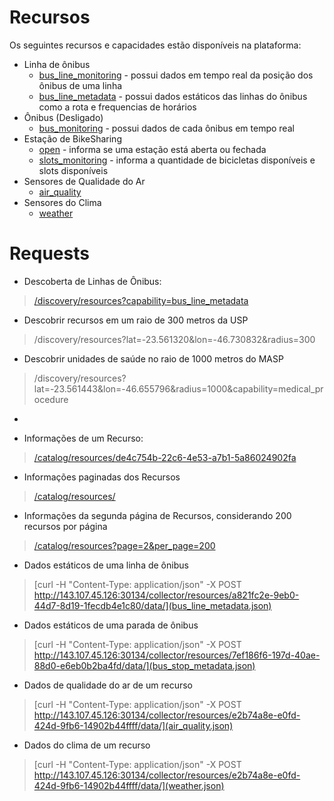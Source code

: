 

# Recursos

Os seguintes recursos e capacidades estão disponíveis na plataforma:

* Linha de ônibus
  * [bus_line_monitoring](bus_monitoring.json) - possui dados em tempo real da posição dos ônibus
  de uma linha
  * [bus_line_metadata](bus_line_metadata.json) - possui dados estáticos das linhas do ônibus como a
  rota e frequencias de horários
* Ônibus (Desligado)
  * [bus_monitoring]() - possui dados de cada ônibus em tempo real
* Estação de BikeSharing
  * [open](bike.json) - informa se uma estação está aberta ou fechada
  * [slots_monitoring](bike.json) - informa a quantidade de bicicletas disponíveis e slots
  disponíveis
* Sensores de Qualidade do Ar
  * [air_quality](air_quality.json)
* Sensores do Clima
  * [weather](weather.json) 


# Requests

* Descoberta de Linhas de Ônibus:
> [/discovery/resources?capability=bus_line_metadata](discovery.json)
* Descobrir recursos em um raio de 300 metros da USP
> /discovery/resources?lat=-23.561320&lon=-46.730832&radius=300
* Descobrir unidades de saúde no raio de 1000 metros do MASP
> /discovery/resources?lat=-23.561443&lon=-46.655796&radius=1000&capability=medical_procedure
*



* Informações de um Recurso:
> [/catalog/resources/de4c754b-22c6-4e53-a7b1-5a86024902fa](resource_static_data.json)
* Informações paginadas dos Recursos
> [/catalog/resources/](all_resources.json)
* Informações da segunda página de Recursos, considerando 200 recursos por página
> [/catalog/resources?page=2&per_page=200](200_resources_page_2.json)


* Dados estáticos de uma linha de ônibus
> [curl -H "Content-Type: application/json" -X POST http://143.107.45.126:30134/collector/resources/a821fc2e-9eb0-44d7-8d19-1fecdb4e1c80/data/](bus_line_metadata.json)
* Dados estáticos de uma parada de ônibus
> [curl -H "Content-Type: application/json" -X POST http://143.107.45.126:30134/collector/resources/7ef186f6-197d-40ae-88d0-e6eb0b2ba4fd/data/](bus_stop_metadata.json)
* Dados de qualidade do ar de um recurso 
> [curl -H "Content-Type: application/json" -X POST http://143.107.45.126:30134/collector/resources/e2b74a8e-e0fd-424d-9fb6-14902b44ffff/data/](air_quality.json)
* Dados do clima de um recurso
> [curl -H "Content-Type: application/json" -X POST http://143.107.45.126:30134/collector/resources/e2b74a8e-e0fd-424d-9fb6-14902b44ffff/data/](weather.json)
